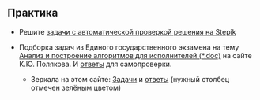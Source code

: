 ## Практика

- Решите [задачи с автоматической проверкой решения на Stepik](https://stepik.org/lesson/53872/step/1)

- Подборка задач из Единого государственного экзамена на тему [Анализ и построение алгоритмов для исполнителей (*.doc)](http://kpolyakov.spb.ru/download/ege6-2.doc) на сайте К.Ю. Полякова. И [ответы](http://kpolyakov.spb.ru/download/answers.doc) для самопроверки.
  - Зеркала на этом сайте: [Задачи](./ege6-2.pdf) и [ответы](./answers_ege_polykov.pdf) (нужный столбец отмечен зелёным цветом)